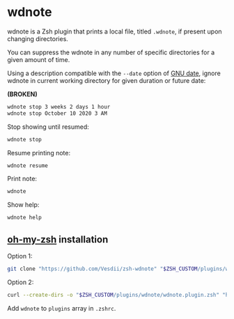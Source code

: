 # wdnote

wdnote is a Zsh plugin that prints a local file, titled `.wdnote`, if present upon changing directories.

You can suppress the wdnote in any number of specific directories for a given amount of time.

Using a description compatible with the `--date` option of [GNU date](https://www.gnu.org/software/coreutils/manual/html_node/Examples-of-date.html), ignore wdnote in current working directory for given duration or future date:

**(BROKEN)**
```zsh
wdnote stop 3 weeks 2 days 1 hour
wdnote stop October 10 2020 3 AM
```

Stop showing until resumed:
```zsh
wdnote stop
```

Resume printing note:
```zsh
wdnote resume
```

Print note:
```zsh
wdnote
```

Show help:
```zsh
wdnote help
```

## [oh-my-zsh](https://github.com/ohmyzsh/ohmyzsh) installation

Option 1:
```zsh
git clone "https://github.com/Vesdii/zsh-wdnote" "$ZSH_CUSTOM/plugins/wdnote"
```

Option 2:
```zsh
curl --create-dirs -o "$ZSH_CUSTOM/plugins/wdnote/wdnote.plugin.zsh" "https://raw.githubusercontent.com/Vesdii/zsh-wdnote/master/wdnote.plugin.zsh"
```

Add `wdnote` to `plugins` array in `.zshrc`.

